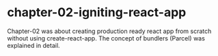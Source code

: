 # chapter-02-igniting-react-app
Chapter-02 was about creating production ready react app from scratch without using create-react-app. The concept of bundlers (Parcel) was explained in detail. 
